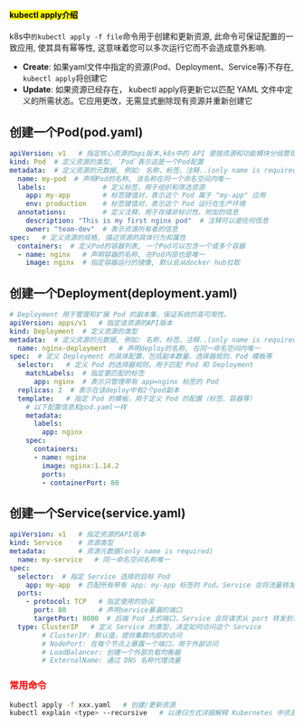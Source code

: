 #### <mark>kubectl apply介绍</mark>
k8s中`的kubectl apply -f file`命令用于创建和更新资源, 此命令可保证配置的一致应用, 使其具有幂等性, 这意味着您可以多次运行它而不会造成意外影响.
- **Create**: 如果yaml文件中指定的资源(Pod、Deployment、Service等)不存在, `kubectl apply`将创建它
- **Update**: 如果资源已经存在， kubectl apply将更新它以匹配 YAML 文件中定义的所需状态。它应用更改，无需显式删除现有资源并重新创建它

## 创建一个Pod(pod.yaml)
```yaml
apiVersion: v1   # 指定核心资源的api版本,k8s中的 API 是按资源和功能模块分组管理的，核心资源(如 Pod、Service)属于核心API组, 其版本为 v1
kind: Pod  # 定义资源的类型, `Pod`表示这是一个Pod配置
metadata:  # 定义资源的元数据, 例如: 名称、标签、注释..(only name is required)
  name: my-pod  # 声明Pod的名称, 该名称在同一个命名空间内唯一
  labels:              # 定义标签，用于组织和筛选资源
    app: my-app        # 标签键值对，表示这个 Pod 属于 "my-app" 应用
    env: production    # 标签键值对，表示这个 Pod 运行在生产环境
  annotations:         # 定义注释，用于存储非标识性、附加的信息
    description: "This is my first nginx pod"  # 注释可以是任何信息
    owner: "team-dev"  # 表示资源所有者的信息
spec:   # 定义资源的规格, 描述资源的具体行为和属性
  containers:  # 定义Pod的容器列表, 一个Pod可以包含一个或多个容器
  - name: nginx   # 声明容器的名称, 在Pod内部也是唯一
    image: nginx  # 指定容器运行的镜像, 默认会从docker hub拉取
```

## 创建一个Deployment(deployment.yaml)
```yaml
# Deployment 用于管理和扩展 Pod 的副本集，保证系统的高可用性。
apiVersion: apps/v1   # 指定该资源的API版本
kind: Deployment  # 定义资源的类型
metadata:  # 定义资源的元数据, 例如: 名称、标签、注释..(only name is required)
  name: nginx-deployment   # 声明deploy的名称, 在同一命名空间内唯一
spec:  # 定义 Deployment 的具体配置，包括副本数量、选择器规则、Pod 模板等
  selector:   # 定义 Pod 的选择器规则，用于匹配 Pod 和 Deployment
    matchLabels:  # 指定要匹配的标签
      app: nginx  # 表示只管理带有 app=nginx 标签的 Pod
  replicas: 2  # 表示在该deploy中有2个pod副本
  template:   # 指定 Pod 的模板，用于定义 Pod 的配置（标签、容器等）
    # 以下配置信息和pod.yaml一样
    metadata:
      labels:
        app: nginx
    spec:
      containers:
      - name: nginx
        image: nginx:1.14.2
        ports:
        - containerPort: 80
```

## 创建一个Service(service.yaml)
```yaml
apiVersion: v1   # 指定资源的API版本
kind: Service    # 资源类型
metadata:        # 资源元数据(only name is required)
  name: my-service   # 同一命名空间名称唯一
spec:
  selector:  # 指定 Service 选择的目标 Pod
    app: my-app  # 匹配所有带有 app: my-app 标签的 Pod。Service 会将流量转发给这些 Pods
  ports:
    - protocol: TCP   # 指定使用的协议
      port: 80        # 声明service暴漏的端口
      targetPort: 8080  # 后端 Pod 上的端口，Service 会将请求从 port 转发到该端口(targetPort可以是数字或容器的端口名称)
  type: ClusterIP   # 定义 Service 的类型，决定如何访问这个 Service
        # ClusterIP: 默认值，提供集群内部的访问
        # NodePort: 在每个节点上暴露一个端口，用于外部访问
        # LoadBalancer: 创建一个外部负载均衡器
        # ExternalName: 通过 DNS 名称代理流量
```

### <font color=red>常用命令</font>
```bash
kubectl apply -f xxx.yaml   # 创建/更新资源
kubectl explain <type> --recursive   # 以递归方式详细解释 Kubernetes 中资源及其所有字段的定义和用途(pods/deployments/services)

```
